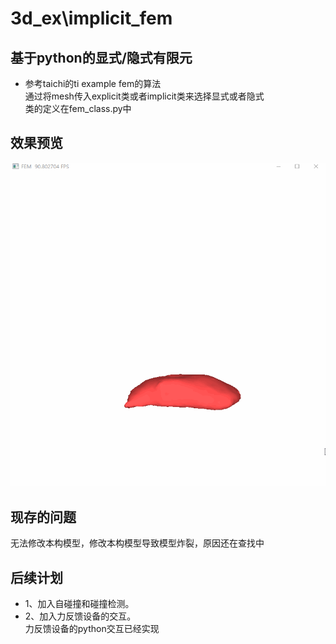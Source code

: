 # 3d_ex\implicit_fem

## 基于python的显式/隐式有限元
* 参考taichi的ti example fem的算法  
通过将mesh传入explicit类或者implicit类来选择显式或者隐式  
类的定义在fem_class.py中  
## 效果预览
![image](https://github.com/LMeteorYu0330/3d_implicit_fem/blob/master/images/1.gif)
## 现存的问题
无法修改本构模型，修改本构模型导致模型炸裂，原因还在查找中

## 后续计划
* 1、加入自碰撞和碰撞检测。
* 2、加入力反馈设备的交互。  
力反馈设备的python交互已经实现

